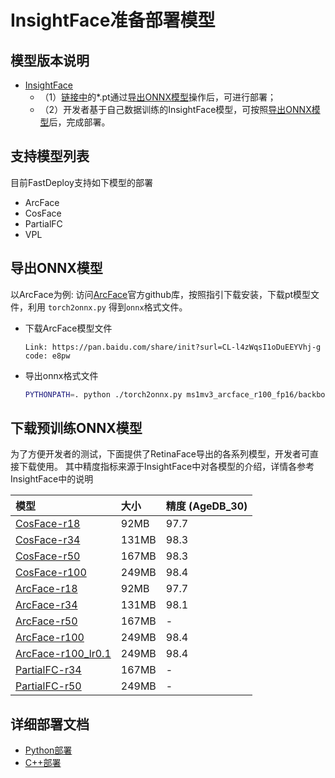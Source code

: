 # InsightFace准备部署模型

## 模型版本说明

- [InsightFace](https://github.com/deepinsight/insightface/commit/babb9a5)
  - （1）[链接中](https://github.com/deepinsight/insightface/commit/babb9a5)的*.pt通过[导出ONNX模型](#导出ONNX模型)操作后，可进行部署；
  - （2）开发者基于自己数据训练的InsightFace模型，可按照[导出ONNX模型](#%E5%AF%BC%E5%87%BAONNX%E6%A8%A1%E5%9E%8B)后，完成部署。


## 支持模型列表
目前FastDeploy支持如下模型的部署
- ArcFace
- CosFace
- PartialFC
- VPL


## 导出ONNX模型
以ArcFace为例:
访问[ArcFace](https://github.com/deepinsight/insightface/tree/master/recognition/arcface_torch)官方github库，按照指引下载安装，下载pt模型文件，利用 `torch2onnx.py` 得到`onnx`格式文件。

* 下载ArcFace模型文件
  ```
  Link: https://pan.baidu.com/share/init?surl=CL-l4zWqsI1oDuEEYVhj-g code: e8pw  
  ```

* 导出onnx格式文件
  ```bash
  PYTHONPATH=. python ./torch2onnx.py ms1mv3_arcface_r100_fp16/backbone.pth --output ms1mv3_arcface_r100.onnx --network r100 --simplify 1
  ```

## 下载预训练ONNX模型

为了方便开发者的测试，下面提供了RetinaFace导出的各系列模型，开发者可直接下载使用。
其中精度指标来源于InsightFace中对各模型的介绍，详情各参考InsightFace中的说明

| 模型                                                               | 大小    | 精度 (AgeDB_30)   |
|:---------------------------------------------------------------- |:----- |:----- |
| [CosFace-r18](https://bj.bcebos.com/paddlehub/fastdeploy/glint360k_cosface_r18.onnx) | 92MB | 97.7 |
| [CosFace-r34](https://bj.bcebos.com/paddlehub/fastdeploy/glint360k_cosface_r34.onnx) | 131MB | 98.3|
| [CosFace-r50](https://bj.bcebos.com/paddlehub/fastdeploy/glint360k_cosface_r50.onnx) | 167MB | 98.3 |
| [CosFace-r100](https://bj.bcebos.com/paddlehub/fastdeploy/glint360k_cosface_r100.onnx) | 249MB | 98.4 |
| [ArcFace-r18](https://bj.bcebos.com/paddlehub/fastdeploy/ms1mv3_arcface_r18.onnx) | 92MB | 97.7 |
| [ArcFace-r34](https://bj.bcebos.com/paddlehub/fastdeploy/ms1mv3_arcface_r34.onnx) | 131MB | 98.1|
| [ArcFace-r50](https://bj.bcebos.com/paddlehub/fastdeploy/ms1mv3_arcface_r50.onnx) | 167MB | - |
| [ArcFace-r100](https://bj.bcebos.com/paddlehub/fastdeploy/ms1mv3_arcface_r100.onnx) | 249MB | 98.4 |
| [ArcFace-r100_lr0.1](https://bj.bcebos.com/paddlehub/fastdeploy/ms1mv3_r100_lr01.onnx) | 249MB | 98.4 |
| [PartialFC-r34](https://bj.bcebos.com/paddlehub/fastdeploy/partial_fc_glint360k_r50.onnx) | 167MB | -|
| [PartialFC-r50](https://bj.bcebos.com/paddlehub/fastdeploy/partial_fc_glint360k_r100.onnx) | 249MB | - |




## 详细部署文档

- [Python部署](python)
- [C++部署](cpp)
